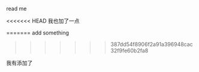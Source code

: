 


read me

<<<<<<< HEAD
我也加了一点

=======
add something
>>>>>>> 387dd54f8906f2a91a396948cac32f9fe60b2fa8



我有添加了
